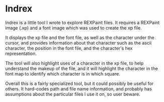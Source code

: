 # Indrex
Indrex is a little tool I wrote to explore REXPaint files. It requires a 
REXPaint image (.xp) and a font image which was used to create the xp file.


It displays the xp file and the font file, as well as the character under the
cursor, and provides information about that character such as the ascii character,
the position in the font file, and the character's hex representation.


The tool will also highlight uses of a character in the xp file, to help
understand the makeup of the file, and it will highlight the character in
the font map to identify which character is in which square.


Overall this is a fairly specialized tool, but it could possibly be useful for
others. It hard-codes path and file name information, and probably
has assumptions about the particular files I use it on, so user beware.
